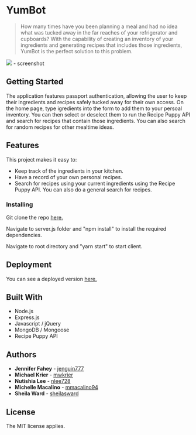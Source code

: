 # YumBot

> How many times have you been planning a meal and had no idea what was tucked away in the far reaches of your refrigerator and cupboards? With the capability of creating an inventory of your ingredients and generating recipes that includes those ingredients, YumBot is the perfect solution to this problem. 

![](header.png) - screenshot

## Getting Started

The application features passport authentication, allowing the user to keep their ingredients and recipes safely tucked away for their own access. On the home page, type igredients into the form to add them to your persoal inventory. You can then select or deselect them to run the Recipe Puppy API and search for recipes that contain those ingredients. 
You can also search for random recipes for other mealtime ideas. 


## Features

This project makes it easy to:
* Keep track of the ingredients in your kitchen.
* Have a record of your own personal recipes.
* Search for recipes using your current ingredients using the Recipe Puppy API. You can also do a general search for recipes.

### Installing

Git clone the repo [here.](https://github.com/jenguin777/Project3/)

Navigate to server.js folder and "npm install" to install the required dependencies.

Navigate to root directory and "yarn start" to start client.

## Deployment

You can see a deployed version [here.](https://immense-mesa-61835.herokuapp.com/)

## Built With

* Node.js
* Express.js
* Javascript / jQuery
* MongoDB / Mongoose
* Recipe Puppy API

## Authors

* **Jennifer Fahey** - [jenguin777](https://github.com/jenguin777/)
* **Michael Krier** - [mwkrier](https://github.com/mwkrier)
* **Nutishia Lee** - [nlee728](https://github.com/nlee728)
* **Michelle Macalino** - [mmacalino94](https://github.com/mmacalino94)
* **Sheila Ward** - [sheilasward](https://github.com/sheilasward)

## License

The MIT license applies.